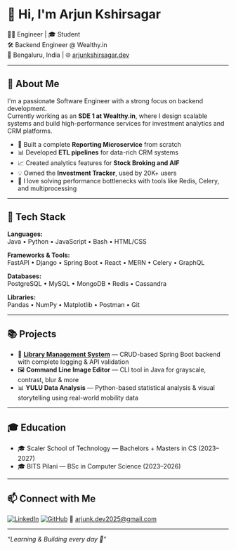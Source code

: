 # 👋 Hi, I'm Arjun Kshirsagar

👨‍💻 Engineer | 🎓 Student  
🛠️ Backend Engineer @ Wealthy.in  
📍 Bengaluru, India | 🌐 [arjunkshirsagar.dev](https://github.com/arjun-kshirsagar)

---

## 🚀 About Me

I'm a passionate Software Engineer with a strong focus on backend development.  
Currently working as an **SDE 1 at Wealthy.in**, where I design scalable systems and build high-performance services for investment analytics and CRM platforms.

- 🔨 Built a complete **Reporting Microservice** from scratch
- 📊 Developed **ETL pipelines** for data-rich CRM systems
- 📈 Created analytics features for **Stock Broking and AIF**
- 💡 Owned the **Investment Tracker**, used by 20K+ users
- 🧠 I love solving performance bottlenecks with tools like Redis, Celery, and multiprocessing

---

## 🧠 Tech Stack

**Languages:**  
Java • Python • JavaScript • Bash • HTML/CSS

**Frameworks & Tools:**  
FastAPI • Django • Spring Boot • React • MERN • Celery • GraphQL

**Databases:**  
PostgreSQL • MySQL • MongoDB • Redis • Cassandra

**Libraries:**  
Pandas • NumPy • Matplotlib • Postman • Git

---

## 📚 Projects

- 🔧 **[Library Management System](#)** — CRUD-based Spring Boot backend with complete logging & API validation
- 🖼️ **Command Line Image Editor** — CLI tool in Java for grayscale, contrast, blur & more
- 📊 **YULU Data Analysis** — Python-based statistical analysis & visual storytelling using real-world mobility data

---

## 🎓 Education

- 🎓 Scaler School of Technology — Bachelors + Masters in CS (2023–2027)
- 🎓 BITS Pilani — BSc in Computer Science (2023–2026)

---

## 📫 Connect with Me

[![LinkedIn](https://img.shields.io/badge/-LinkedIn-blue?style=flat-square&logo=linkedin&logoColor=white)](https://linkedin.com/in/arjunkshirsagar)
[![GitHub](https://img.shields.io/badge/-GitHub-black?style=flat-square&logo=github&logoColor=white)](https://github.com/arjun-kshirsagar)
📧 arjunk.dev2025@gmail.com

---

_“Learning & Building every day 🚀”_


<!--
**arjun-kshirsagar/arjun-kshirsagar** is a ✨ _special_ ✨ repository because its `README.md` (this file) appears on your GitHub profile.

Here are some ideas to get you started:

- 🔭 I’m currently working on ...
- 🌱 I’m currently learning ...
- 👯 I’m looking to collaborate on ...
- 🤔 I’m looking for help with ...
- 💬 Ask me about ...
- 📫 How to reach me: ...
- 😄 Pronouns: ...
- ⚡ Fun fact: ...
-->
